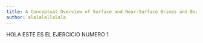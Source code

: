 ```yaml
---
title: A Conceptual Overview of Surface and Near-Surface Brines and Evaporate Minerals
author: alalalallalala
---
```


HOLA ESTE ES EL EJERCICIO NUMERO 1